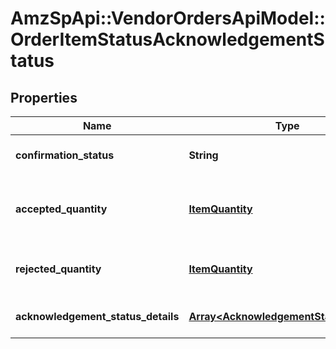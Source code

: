 # AmzSpApi::VendorOrdersApiModel::OrderItemStatusAcknowledgementStatus

## Properties
Name | Type | Description | Notes
------------ | ------------- | ------------- | -------------
**confirmation_status** | **String** | Confirmation status of line item. | [optional] 
**accepted_quantity** | [**ItemQuantity**](ItemQuantity.md) | Item quantities accepted by vendor to be shipped. | [optional] 
**rejected_quantity** | [**ItemQuantity**](ItemQuantity.md) | Item quantities rejected by vendor. | [optional] 
**acknowledgement_status_details** | [**Array&lt;AcknowledgementStatusDetails&gt;**](AcknowledgementStatusDetails.md) | Details of item quantity confirmed. | [optional] 


